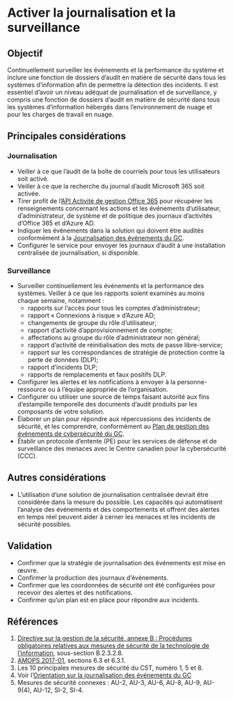 # Activer la journalisation et la surveillance

## Objectif

Continuellement surveiller les événements et la performance du système et inclure une fonction de dossiers d’audit en matière de sécurité dans tous les systèmes d’information afin de permettre la détection des incidents. Il est essentiel d’avoir un niveau adéquat de journalisation et de surveillance, y compris une fonction de dossiers d’audit en matière de sécurité dans tous les systèmes d’information hébergés dans l’environnement de nuage et pour les charges de travail en nuage.

## Principales considérations

### Journalisation

* Veiller à ce que l’audit de la boîte de courriels pour tous les utilisateurs soit activé.
* Veiller à ce que la recherche du journal d’audit Microsoft 365 soit activée.
* Tirer profit de l’[API Activité de gestion Office 365](https://docs.microsoft.com/fr-ca/office/office-365-management-api/office-365-management-activity-api-reference) pour récupérer les renseignements concernant les actions et les événements d’utilisateur, d’administrateur, de système et de politique des journaux d’activités d’Office 365 et d’Azure AD.
* Indiquer les événements dans la solution qui doivent être audités conformément à la [Journalisation des événements du GC](https://www.gcpedia.gc.ca/gcwiki/images/e/e3/GC_Event_Logging_Strategy.pdf).
* Configurer le service pour envoyer les journaux d’audit à une installation centralisée de journalisation, si disponible.

### Surveillance

* Surveiller continuellement les événements et la performance des systèmes. Veiller à ce que les rapports soient examinés au moins chaque semaine, notamment :
  * rapports sur l’accès pour tous les comptes d’administrateur;
  * rapport « Connexions à risque » d’Azure AD;
  * changements de groupe du rôle d’utilisateur;
  * rapport d’activité d’approvisionnement de compte;
  * affectations au groupe du rôle d’administrateur non général;
  * rapport d’activité de réinitialisation des mots de passe libre-service;
  * rapport sur les correspondances de stratégie de protection contre la perte de données (DLP);
  * rapport d’incidents DLP;
  * rapports de remplacements et faux positifs DLP.
* Configurer les alertes et les notifications à envoyer à la personne-ressource ou à l’équipe appropriée de l’organisation.
* Configurer ou utiliser une source de temps faisant autorité aux fins d’estampille temporelle des documents d’audit produits par les composants de votre solution.
* Élaborer un plan pour répondre aux répercussions des incidents de sécurité, et les comprendre, conformément au [Plan de gestion des événements de cybersécurité du GC](https://www.canada.ca/fr/secretariat-conseil-tresor/services/acces-information-protection-reseignements-personnels/gestion-securite-identite/plan-gestion-evenements-cybersecurite-gouvernement-canada.html).
* Établir un protocole d’entente (PE) pour les services de défense et de surveillance des menaces avec le Centre canadien pour la cybersécurité (CCC).

## Autres considérations

* L’utilisation d’une solution de journalisation centralisée devrait être considérée dans la mesure du possible. Les capacités qui automatisent l’analyse des événements et des comportements et offrent des alertes en temps réel peuvent aider à cerner les menaces et les incidents de sécurité possibles.

## Validation

* Confirmer que la stratégie de journalisation des événements est mise en œuvre.
* Confirmer la production des journaux d’événements.
* Confirmer que les coordonnées de sécurité ont été configurées pour recevoir des alertes et des notifications.
* Confirmer qu’un plan est en place pour répondre aux incidents.

## Références

1. [Directive sur la gestion de la sécurité, annexe B : Procédures obligatoires relatives aux mesures de sécurité de la technologie de l’information](https://www.tbs-sct.canada.ca/pol/doc-fra.aspx?id=32611), sous-section B.2.3.2.8.
2. [AMOPS 2017-01](https://www.canada.ca/en/treasury-board-secretariat/services/access-information-privacy/security-identity-management/direction-secure-use-commercial-cloud-services-spin.html), sections 6.3 et 6.3.1.
3. Les 10 principales mesures de sécurité du CST, numéro 1, 5 et 8.
4. Voir l’[Orientation sur la journalisation des événements du GC](https://www.gcpedia.gc.ca/gcwiki/images/e/e3/GC_Event_Logging_Strategy.pdf)
5. Mesures de sécurité connexes : AU-2, AU-3, AU-6, AU-8, AU-9, AU-9(4), AU-12, SI-2, SI-4.
